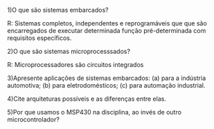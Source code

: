 1)O que são sistemas embarcados?

R: Sistemas completos, independentes e reprogramáveis que que são encarregados de executar determinada função pré-determinada com requisitos específicos.

2)O que são sistemas microprocesssados?

R: Microprocessadores são circuitos integrados 

3)Apresente aplicações de sistemas embarcados: (a) para a indústria automotiva; (b) para eletrodomésticos; (c) para automação industrial.

4)Cite arquiteturas possíveis e as diferenças entre elas.

5)Por que usamos o MSP430 na disciplina, ao invés de outro microcontrolador?
